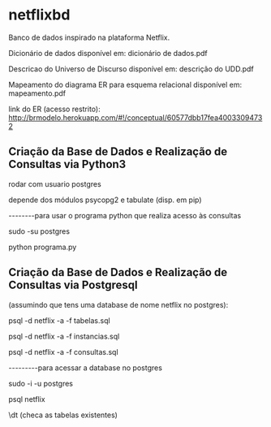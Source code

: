 # netflixbd
Banco de dados inspirado na plataforma Netflix.


Dicionário de dados disponível em: dicionário de dados.pdf

Descricao do Universo de Discurso disponível em: descrição do UDD.pdf

Mapeamento do diagrama ER para esquema relacional disponível em: mapeamento.pdf

link do ER (acesso restrito): http://brmodelo.herokuapp.com/#!/conceptual/60577dbb17fea40033094732


## Criação da Base de Dados e Realização de Consultas via Python3

rodar com usuario postgres

depende dos módulos psycopg2 e tabulate (disp. em pip)

--------para usar o programa python que realiza acesso às consultas

sudo -su postgres

python programa.py

## Criação da Base de Dados e Realização de Consultas via Postgresql

(assumindo que tens uma database de nome netflix no postgres):

psql -d netflix -a -f tabelas.sql

psql -d netflix -a -f instancias.sql

psql -d netflix -a -f consultas.sql

---------para acessar a database no postgres

sudo -i -u postgres

psql netflix 

\dt (checa as tabelas existentes)
